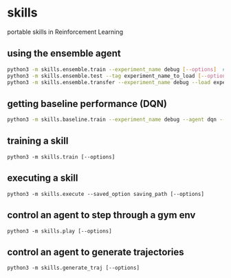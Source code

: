 # skills
portable skills in Reinforcement Learning

## using the ensemble agent
```bash
python3 -m skills.ensemble.train --experiment_name debug [--options]  # train
python3 -m skills.ensemble.test --tag experiment_name_to_load [--options]  # test
python3 -m skills.ensemble.transfer --experiment_name debug --load experiment_to_loa --start_state room2_ladder  # transfer and meta learn
```

## getting baseline performance (DQN)
```bash
python3 -m skills.baseline.train --experiment_name debug --agent dqn --env MontezumaRevengeNoFrameskip-v4 [--options]  # train  
```

## training a skill
```shell
python3 -m skills.train [--options]
```

## executing a skill
```shell
python3 -m skills.execute --saved_option saving_path [--options]
```

## control an agent to step through a gym env
```shell
python3 -m skills.play [--options]
```

## control an agent to generate trajectories
```shell
python3 -m skills.generate_traj [--options]
```
